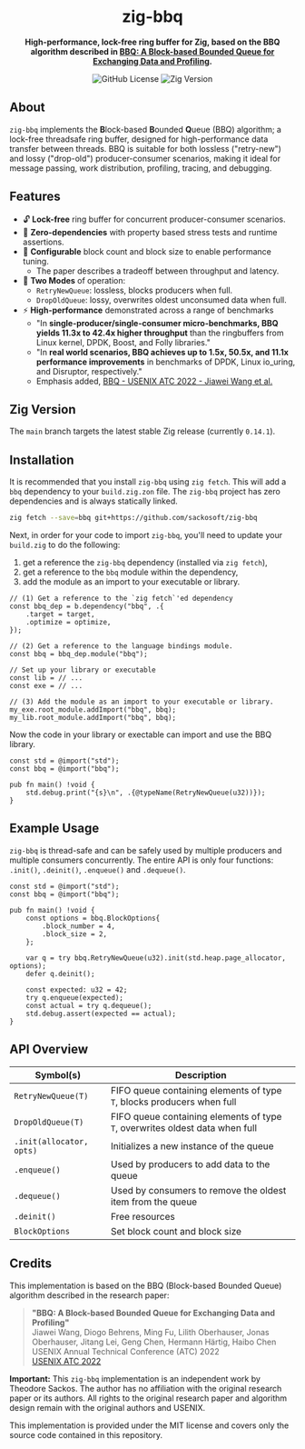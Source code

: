 <div align="center">

# zig-bbq

**High-performance, lock-free ring buffer for Zig, based on the BBQ algorithm described in [BBQ: A Block-based Bounded Queue for Exchanging Data and Profiling](https://www.usenix.org/conference/atc22/presentation/wang-jiawei).**

![GitHub License](https://img.shields.io/github/license/sackosoft/zig-bbq)
![Zig Version](https://img.shields.io/badge/Zig-0.14.1-blue)

<!--
TODO: Add a visualization, diagram, or demo of BBQ in action.
-->

</div>

## About

`zig-bbq` implements the **B**lock-based **B**ounded **Q**ueue (BBQ) algorithm; a lock-free threadsafe ring buffer,
designed for high-performance data transfer between threads. BBQ is suitable for both lossless ("retry-new") and
lossy ("drop-old") producer-consumer scenarios, making it ideal for message passing, work distribution, profiling,
tracing, and debugging.


## Features

- 🔓 **Lock-free** ring buffer for concurrent producer-consumer scenarios.
- 🚫 **Zero-dependencies** with property based stress tests and runtime assertions.
- 📄 **Configurable** block count and block size to enable performance tuning.
    - The paper describes a tradeoff between throughput and latency.
- 🔀 **Two Modes** of operation:
    - `RetryNewQueue`: lossless, blocks producers when full.
    - `DropOldQueue`: lossy, overwrites oldest unconsumed data when full.
- ⚡ **High-performance** demonstrated across a range of benchmarks
    - "In **single-producer/single-consumer micro-benchmarks, BBQ yields 11.3x to 42.4x higher throughput** than
      the ringbuffers from Linux kernel, DPDK, Boost, and Folly libraries."
    - "In **real world scenarios, BBQ achieves up to 1.5x, 50.5x, and 11.1x performance improvements** in
       benchmarks of DPDK, Linux io_uring, and Disruptor, respectively."
    - Emphasis added, [BBQ - USENIX ATC 2022 - Jiawei Wang et al.](https://www.usenix.org/system/files/atc22-wang-jiawei.pdf)


## Zig Version

The `main` branch targets the latest stable Zig release (currently `0.14.1`).


## Installation

It is recommended that you install `zig-bbq` using `zig fetch`. This will add a `bbq` dependency to your `build.zig.zon` file.
The `zig-bbq` project has zero dependencies and is always statically linked. 

```bash
zig fetch --save=bbq git+https://github.com/sackosoft/zig-bbq
```

Next, in order for your code to import `zig-bbq`, you'll need to update your `build.zig` to do the following:

1. get a reference the `zig-bbq` dependency (installed via `zig fetch`),
2. get a reference to the `bbq` module within the dependency,
3. add the module as an import to your executable or library.

```zig
// (1) Get a reference to the `zig fetch`'ed dependency
const bbq_dep = b.dependency("bbq", .{
    .target = target,
    .optimize = optimize,
});

// (2) Get a reference to the language bindings module.
const bbq = bbq_dep.module("bbq");

// Set up your library or executable
const lib = // ...
const exe = // ...

// (3) Add the module as an import to your executable or library.
my_exe.root_module.addImport("bbq", bbq);
my_lib.root_module.addImport("bbq", bbq);
```

Now the code in your library or exectable can import and use the BBQ library.

```zig
const std = @import("std");
const bbq = @import("bbq");

pub fn main() !void {
    std.debug.print("{s}\n", .{@typeName(RetryNewQueue(u32))});
}

```


## Example Usage

`zig-bbq` is thread-safe and can be safely used by multiple producers and multiple consumers
concurrently. The entire API is only four functions: `.init()`, `.deinit()`, `.enqueue()` and `.dequeue()`.

```zig
const std = @import("std");
const bbq = @import("bbq");

pub fn main() !void {
    const options = bbq.BlockOptions{
        .block_number = 4,
        .block_size = 2,
    };

    var q = try bbq.RetryNewQueue(u32).init(std.heap.page_allocator, options);
    defer q.deinit();

    const expected: u32 = 42;
    try q.enqueue(expected);
    const actual = try q.dequeue();
    std.debug.assert(expected == actual);
}
```


## API Overview

| Symbol(s)                | Description                                                                  |
|--------------------------|------------------------------------------------------------------------------|
| `RetryNewQueue(T)`       | FIFO queue containing elements of type `T`, blocks producers when full       | 
| `DropOldQueue(T)`        | FIFO queue containing elements of type `T`, overwrites oldest data when full |
| `.init(allocator, opts)` | Initializes a new instance of the queue                                      |
| `.enqueue()`             | Used by producers to add data to the queue                                   |
| `.dequeue()`             | Used by consumers to remove the oldest item from the queue                   |
| `.deinit()`              | Free resources                                                               |
| `BlockOptions`           | Set block count and block size                                               |


## Credits

This implementation is based on the BBQ (Block-based Bounded Queue) algorithm described in the research paper:

> **"BBQ: A Block-based Bounded Queue for Exchanging Data and Profiling"**  
> Jiawei Wang, Diogo Behrens, Ming Fu, Lilith Oberhauser, Jonas Oberhauser, Jitang Lei, Geng Chen, Hermann Härtig, Haibo Chen  
> USENIX Annual Technical Conference (ATC) 2022  
> [USENIX ATC 2022](https://www.usenix.org/system/files/atc22-wang-jiawei.pdf)

**Important:** This `zig-bbq` implementation is an independent work by Theodore Sackos. The author has no affiliation with
the original research paper or its authors. All rights to the original research paper and algorithm design remain with the
original authors and USENIX.

This implementation is provided under the MIT license and covers only the source code contained in this repository.